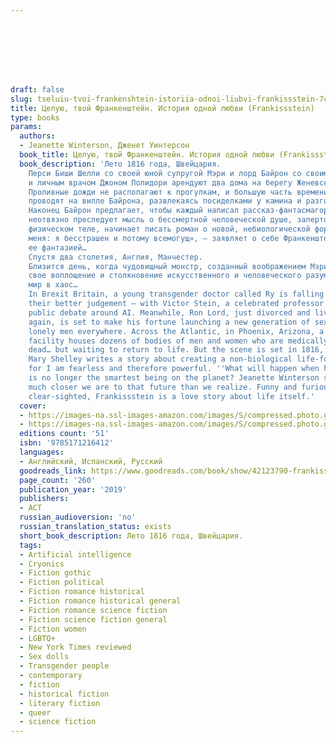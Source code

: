 ```yaml
---








draft: false
slug: tseluiu-tvoi-frankenshtein-istoriia-odnoi-liubvi-frankissstein-7c6930b0
title: Целую, твой Франкенштейн. История одной любви (Frankissstein)
type: books
params:
  authors:
  - Jeanette Winterson, Дженет Уинтерсон
  book_title: Целую, твой Франкенштейн. История одной любви (Frankissstein)
  book_description: 'Лето 1816 года, Швейцария.
    Перси Биши Шелли со своей юной супругой Мэри и лорд Байрон со своим приятелем
    и личным врачом Джоном Полидори арендуют два дома на берегу Женевского озера.
    Проливные дожди не располагают к прогулкам, и большую часть времени молодые люди
    проводят на вилле Байрона, развлекаясь посиделками у камина и разговорами о сверхъестественном.
    Наконец Байрон предлагает, чтобы каждый написал рассказ-фантасмагорию. Мэри, которую
    неотвязно преследует мысль о бессмертной человеческой душе, запертой в бренном
    физическом теле, начинает писать роман о новой, небиологической форме жизни. «Берегитесь
    меня: я бесстрашен и потому всемогущ», – заявляет о себе Франкенштейн, порожденный
    ее фантазией…
    Спустя два столетия, Англия, Манчестер.
    Близится день, когда чудовищный монстр, созданный воображением Мэри Шелли, обретет
    свое воплощение и столкновение искусственного и человеческого разума ввергнет
    мир в хаос…
    In Brexit Britain, a young transgender doctor called Ry is falling in love – against
    their better judgement – with Victor Stein, a celebrated professor leading the
    public debate around AI. Meanwhile, Ron Lord, just divorced and living with Mum
    again, is set to make his fortune launching a new generation of sex dolls for
    lonely men everywhere. Across the Atlantic, in Phoenix, Arizona, a cryogenics
    facility houses dozens of bodies of men and women who are medically and legally
    dead… but waiting to return to life. But the scene is set in 1816, when nineteen-year-old
    Mary Shelley writes a story about creating a non-biological life-form. ‘Beware,
    for I am fearless and therefore powerful. ''What will happen when homo sapiens
    is no longer the smartest being on the planet? Jeanette Winterson shows us how
    much closer we are to that future than we realize. Funny and furious, bold and
    clear-sighted, Frankissstein is a love story about life itself.'
  cover:
  - https://images-na.ssl-images-amazon.com/images/S/compressed.photo.goodreads.com/books/1547329058i/42123790.jpg
  - https://images-na.ssl-images-amazon.com/images/S/compressed.photo.goodreads.com/books/1606717068i/56096639.jpg
  editions count: '51'
  isbn: '9785171216412'
  languages:
  - Английский, Испанский, Русский
  goodreads_link: https://www.goodreads.com/book/show/42123790-frankissstein
  page_count: '260'
  publication_year: '2019'
  publishers:
  - АСТ
  russian_audioversion: 'no'
  russian_translation_status: exists
  short_book_description: Лето 1816 года, Швейцария.
  tags:
  - Artificial intelligence
  - Cryonics
  - Fiction gothic
  - Fiction political
  - Fiction romance historical
  - Fiction romance historical general
  - Fiction romance science fiction
  - Fiction science fiction general
  - Fiction women
  - LGBTQ+
  - New York Times reviewed
  - Sex dolls
  - Transgender people
  - contemporary
  - fiction
  - historical fiction
  - literary fiction
  - queer
  - science fiction
---
```


